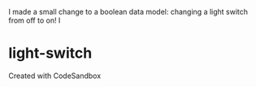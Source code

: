 I made a small change to a boolean data model: changing a light switch from off to on! I

# light-switch
Created with CodeSandbox
